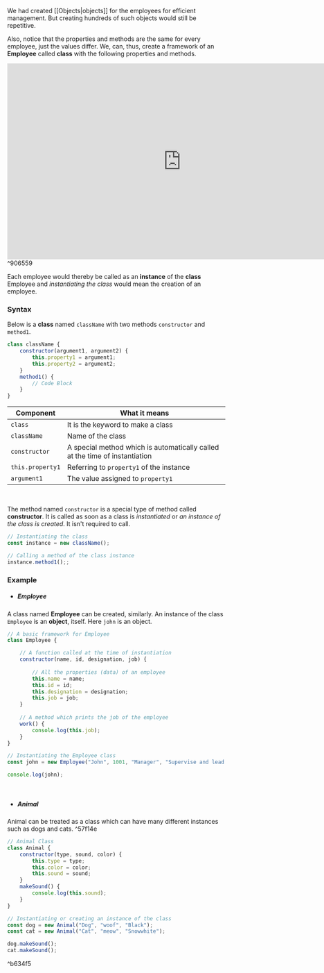 We had created [[Objects|objects]] for the employees for efficient management. But creating hundreds of such objects would still be repetitive.

Also, notice that the properties and methods are the same for every employee, just the values differ. We, can, thus, create a framework of an **Employee** called **class** with the following properties and methods.

<iframe style="border: 1px solid rgba(0, 0, 0, 0.1);" width="800" height="450" src="https://www.figma.com/embed?embed_host=share&url=https%3A%2F%2Fwww.figma.com%2Ffile%2FBG0ctO2Yn2nLYzh69FixEY%2FClasses%3Ftype%3Dwhiteboard%26node-id%3D0%253A1%26t%3DS4cu1wDk9whc38t1-1" allowfullscreen></iframe>
^906559

Each employee would thereby be called as an **instance** of the **class** Employee and *instantiating the class* would mean the creation of an employee.

### Syntax
Below is a **class** named `className` with two methods `constructor` and `method1`. 
```js
class className {
	constructor(argument1, argument2) {
		this.property1 = argument1;
		this.property2 = argument2;
	}
	method1() {
		// Code Block
	}
}
```

| Component | What it means |
|--|--|
| `class` | It is the keyword to make a class |
| `className` | Name of the class |
| `constructor` | A special method which is automatically called at the time of instantiation |
| `this.property1` | Referring to `property1` of the instance |
| `argument1` | The value assigned to `property1` |

<br>

The method named `constructor` is a special type of method called **constructor**.  It is called as soon as a class is *instantiated* or *an instance of the class is created*. It isn't required to call.

```js
// Instantiating the class
const instance = new className();

// Calling a method of the class instance
instance.method1();;
```


### Example

* ##### Employee
A class named **Employee** can be created, similarly. An instance of the class `Employee` is an **object**, itself. Here `john` is an object.
```js
// A basic framework for Employee
class Employee {

	// A function called at the time of instantiation
	constructor(name, id, designation, job) {
	
		// All the properties (data) of an employee
		this.name = name;
		this.id = id;
		this.designation = designation;
		this.job = job;
	}
	
	// A method which prints the job of the employee
	work() {
		console.log(this.job);
	}
}

// Instantiating the Employee class
const john = new Employee("John", 1001, "Manager", "Supervise and lead the team");

console.log(john);
```

<br>

* ##### Animal
Animal can be treated as a class which can have many different instances such as dogs and cats. ^57f14e
```js
// Animal Class
class Animal {
	constructor(type, sound, color) {
		this.type = type;
		this.color = color;
		this.sound = sound;
	}
	makeSound() {
		console.log(this.sound);
	}
}

// Instantiating or creating an instance of the class
const dog = new Animal("Dog", "woof", "Black");
const cat = new Animal("Cat", "meow", "Snowwhite");

dog.makeSound();
cat.makeSound();
```

^b634f5

